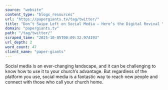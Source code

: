 ```yaml
---
source: "website"
content_type: "blogs_resources"
url: "https://papergiants.tv/tag/twitter/"
title: "Don’t Swipe Left on Social Media – Here’s the Digital Revival You Need!"
domain: "papergiants.tv"
path: "/tag/twitter/"
scraped_time: "2025-10-05T00:09:32.974193"
url_depth: 2
word_count: 47
client_name: "paper-giants"
---
```


Social media is an ever-changing landscape, and it can be challenging to know how to use it to your church’s advantage. But regardless of the platform you use, social media is a fantastic way to reach new people and connect with those who call your church home.